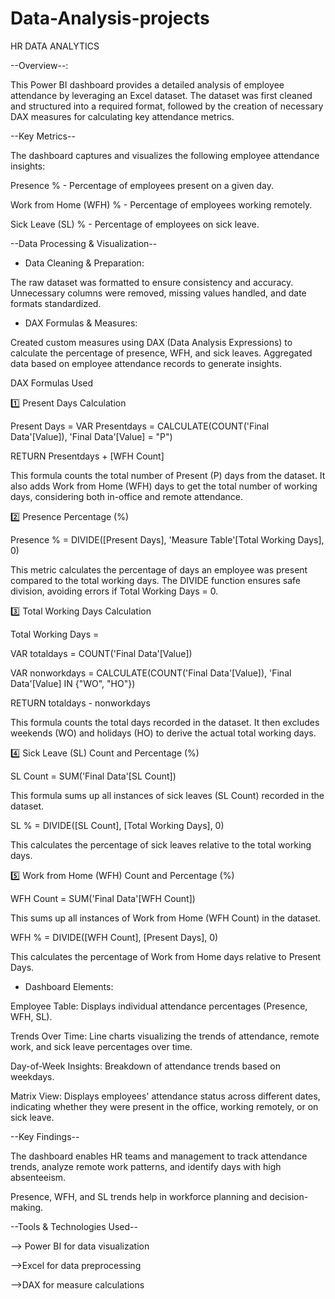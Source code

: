 # Data-Analysis-projects
HR DATA ANALYTICS

--Overview--:

This Power BI dashboard provides a detailed analysis of employee attendance by leveraging an Excel dataset. The dataset was first cleaned and structured into a required format, followed by the creation of necessary DAX measures for calculating key attendance metrics.

--Key Metrics--

The dashboard captures and visualizes the following employee attendance insights:

Presence % - Percentage of employees present on a given day.

Work from Home (WFH) % - Percentage of employees working remotely.

Sick Leave (SL) % - Percentage of employees on sick leave.

--Data Processing & Visualization--

* Data Cleaning & Preparation:

The raw dataset was formatted to ensure consistency and accuracy.
Unnecessary columns were removed, missing values handled, and date formats standardized.

* DAX Formulas & Measures:

Created custom measures using DAX (Data Analysis Expressions) to calculate the percentage of presence, WFH, and sick leaves.
Aggregated data based on employee attendance records to generate insights.

DAX Formulas Used

1️⃣ Present Days Calculation

Present Days = 
VAR Presentdays = CALCULATE(COUNT('Final Data'[Value]), 'Final Data'[Value] = "P")  

RETURN Presentdays + [WFH Count]

This formula counts the total number of Present (P) days from the dataset.
It also adds Work from Home (WFH) days to get the total number of working days, considering both in-office and remote attendance.

2️⃣ Presence Percentage (%)

Presence % = DIVIDE([Present Days], 'Measure Table'[Total Working Days], 0)

This metric calculates the percentage of days an employee was present compared to the total working days.
The DIVIDE function ensures safe division, avoiding errors if Total Working Days = 0.

3️⃣ Total Working Days Calculation

Total Working Days =

VAR totaldays = COUNT('Final Data'[Value])

VAR nonworkdays = CALCULATE(COUNT('Final Data'[Value]), 'Final Data'[Value] IN {"WO", "HO"})

RETURN totaldays - nonworkdays

This formula counts the total days recorded in the dataset.
It then excludes weekends (WO) and holidays (HO) to derive the actual total working days.

4️⃣ Sick Leave (SL) Count and Percentage (%)

SL Count = SUM('Final Data'[SL Count])

This formula sums up all instances of sick leaves (SL Count) recorded in the dataset.

SL % = DIVIDE([SL Count], [Total Working Days], 0)

This calculates the percentage of sick leaves relative to the total working days.

5️⃣ Work from Home (WFH) Count and Percentage (%)

WFH Count = SUM('Final Data'[WFH Count])

This sums up all instances of Work from Home (WFH Count) in the dataset.

WFH % = DIVIDE([WFH Count], [Present Days], 0)

This calculates the percentage of Work from Home days relative to Present Days.

* Dashboard Elements:

Employee Table: Displays individual attendance percentages (Presence, WFH, SL).

Trends Over Time: Line charts visualizing the trends of attendance, remote work, and sick leave percentages over time.

Day-of-Week Insights: Breakdown of attendance trends based on weekdays.

Matrix View: Displays employees' attendance status across different dates, indicating whether they were present in the office, working remotely, or on sick leave.

--Key Findings--

The dashboard enables HR teams and management to track attendance trends, analyze remote work patterns, and identify days with high absenteeism.

Presence, WFH, and SL trends help in workforce planning and decision-making.

--Tools & Technologies Used--

--> Power BI for data visualization

-->Excel for data preprocessing

-->DAX for measure calculations
